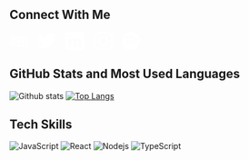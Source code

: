 ## Connect With Me 
<div style="display: flex;
    flex-direction: row;
    justify-content: space-between;
    width: 230px;
    margin-bottom: 5px"
     >
<a href="https://dev.to/lucasfieri" target="blank"><svg xmlns="http://www.w3.org/2000/svg" x="0px" y="0px"
width="32" height="32"
viewBox="0 0 172 172"
style=" fill:#000000;"><g fill="none" fill-rule="nonzero" stroke="none" stroke-width="1" stroke-linecap="butt" stroke-linejoin="miter" stroke-miterlimit="10" stroke-dasharray="" stroke-dashoffset="0" font-family="none" font-weight="none" font-size="none" text-anchor="none" style="mix-blend-mode: normal"><path d="M0,172v-172h172v172z" fill="none"></path><g fill="#ffffff"><path d="M10.75,37.625v96.75h150.5v-96.75zM21.5,48.375h129v75.25h-129zM32.25,59.125v53.75h16.125c8.89025,0 16.125,-7.23475 16.125,-16.125v-21.5c0,-8.89025 -7.23475,-16.125 -16.125,-16.125zM86,59.125c-5.92862,0 -10.75,4.82138 -10.75,10.75v32.25c0,5.92863 4.82138,10.75 10.75,10.75h10.75v-10.75h-10.75v-10.75h10.75v-10.75h-10.75v-10.75h10.75v-10.75zM105.84131,59.125l11.20142,48.51148c0.7095,3.06375 3.4379,5.23852 6.58227,5.23852c3.14438,0 5.87277,-2.17477 6.58227,-5.23852l11.20142,-48.51148h-11.03345l-6.75024,29.23706l-6.75024,-29.23706zM43,69.875h5.375c2.967,0 5.375,2.408 5.375,5.375v21.5c0,2.967 -2.408,5.375 -5.375,5.375h-5.375z"></path></g></g></svg></a>
<a href="https://twitter.com/eu_lukita" target="blank"><svg xmlns="http://www.w3.org/2000/svg" x="0px" y="0px"
width="32" height="32"
viewBox="0 0 172 172"
style=" fill:#000000;"><g fill="none" fill-rule="nonzero" stroke="none" stroke-width="1" stroke-linecap="butt" stroke-linejoin="miter" stroke-miterlimit="10" stroke-dasharray="" stroke-dashoffset="0" font-family="none" font-weight="none" font-size="none" text-anchor="none" style="mix-blend-mode: normal"><path d="M0,172v-172h172v172z" fill="none"></path><g id="original-icon" fill="#ffffff"><path d="M172,30.82226c-6.4388,2.85547 -12.9056,5.01107 -20.07226,5.73894c7.16667,-4.3112 12.9056,-11.47787 15.76107,-19.3724c-7.16667,4.31119 -14.33333,7.16667 -22.19988,8.6224c-7.16667,-7.16667 -16.48893,-11.47787 -26.51106,-11.47787c-19.3724,0 -35.13347,15.76107 -35.13347,35.10547c0,2.88346 0,5.73893 0.72786,7.89453c-29.39453,-1.42774 -55.17773,-15.06119 -72.39453,-36.56119c-3.58333,5.03906 -5.01107,11.47786 -5.01107,17.91667c0,12.20573 6.43881,22.95573 15.76107,29.39453c-5.73893,-0.72786 -11.44987,-2.1556 -15.76107,-4.31119c0,0 0,0 0,0.72786c0,17.18881 12.17774,31.52214 27.93881,34.4056c-2.85547,0.69988 -5.71094,1.42774 -9.29427,1.42774c-2.1556,0 -4.3112,0 -6.4668,-0.72786c4.31119,14.33333 17.2168,24.38346 32.97786,24.38346c-12.17773,9.32227 -27.23893,15.03321 -43.72786,15.03321c-2.85547,0 -5.73893,0 -8.5944,-0.69988c15.76107,10.02214 34.4056,15.76107 53.75,15.76107c65.22787,0 100.33333,-53.75 100.33333,-100.33333c0,-1.42774 0,-2.85547 0,-4.31119c7.16667,-5.01107 12.9056,-11.44988 17.91667,-18.61654"></path></g></g></svg></a>
<a href="https://linkedin.com/in/lucasfieri" target="blank"><svg xmlns="http://www.w3.org/2000/svg" x="0px" y="0px"
width="32" height="32"
viewBox="0 0 172 172"
style=" fill:#000000;"><g fill="none" fill-rule="nonzero" stroke="none" stroke-width="1" stroke-linecap="butt" stroke-linejoin="miter" stroke-miterlimit="10" stroke-dasharray="" stroke-dashoffset="0" font-family="none" font-weight="none" font-size="none" text-anchor="none" style="mix-blend-mode: normal"><path d="M0,172v-172h172v172z" fill="none"></path><g fill="#ffffff"><path d="M156.23893,0h-140.47786c-8.5944,0 -15.76107,7.16667 -15.76107,15.76107v140.47786c0,8.5944 7.16667,15.76107 15.76107,15.76107h140.47786c8.5944,0 15.76107,-7.16667 15.76107,-15.76107v-140.47786c0,-8.5944 -7.16667,-15.76107 -15.76107,-15.76107zM50.16667,143.33333h-28.66667v-78.83333h28.66667zM35.83333,55.17774c-8.5944,0 -14.33333,-5.73893 -14.33333,-12.9056c0,-7.86654 5.73893,-13.60547 14.33333,-13.60547c8.5944,0 14.33333,5.73893 14.33333,12.9056c0,7.86654 -5.73893,13.60547 -14.33333,13.60547zM150.5,143.33333h-28.66667v-43c0,-11.47786 -7.89453,-14.33333 -10.02213,-14.33333c-2.1556,0 -11.47787,1.42774 -11.47787,14.33333c0,1.42774 0,43 0,43h-28.66667v-78.83333h28.66667v11.47787c4.3112,-6.4668 11.47787,-11.47787 25.08333,-11.47787c13.60547,0 25.08333,10.75 25.08333,35.83333z"></path></g></g></svg></a>
<a href="https://instagram.com/lucasfieri" target="blank"><svg xmlns="http://www.w3.org/2000/svg" x="0px" y="0px"
width="32" height="32"
viewBox="0 0 172 172"
style=" fill:#000000;"><g fill="none" fill-rule="nonzero" stroke="none" stroke-width="1" stroke-linecap="butt" stroke-linejoin="miter" stroke-miterlimit="10" stroke-dasharray="" stroke-dashoffset="0" font-family="none" font-weight="none" font-size="none" text-anchor="none" style="mix-blend-mode: normal"><path d="M0,172v-172h172v172z" fill="none"></path><g fill="#ffffff"><path d="M49.92548,0c-27.49519,0 -49.92548,22.43029 -49.92548,49.92548v72.14904c0,27.49519 22.43029,49.92548 49.92548,49.92548h72.14904c27.49519,0 49.92548,-22.43029 49.92548,-49.92548v-72.14904c0,-27.49519 -22.43029,-49.92548 -49.92548,-49.92548zM49.92548,13.23077h72.14904c20.33714,0 36.69471,16.33173 36.69471,36.69471v72.14904c0,20.33714 -16.33173,36.69471 -36.69471,36.69471h-72.14904c-20.33714,0 -36.69471,-16.33173 -36.69471,-36.69471v-72.14904c0,-20.33714 16.33173,-36.69471 36.69471,-36.69471zM135.61538,26.46154c-5.47837,0 -9.92308,4.44471 -9.92308,9.92308c0,5.47837 4.44471,9.92308 9.92308,9.92308c5.47837,0 9.92308,-4.44471 9.92308,-9.92308c0,-5.47837 -4.44471,-9.92308 -9.92308,-9.92308zM86,39.69231c-25.50541,0 -46.30769,20.80228 -46.30769,46.30769c0,25.50541 20.80228,46.30769 46.30769,46.30769c25.50541,0 46.30769,-20.80228 46.30769,-46.30769c0,-25.50541 -20.80228,-46.30769 -46.30769,-46.30769zM86,52.92308c18.34736,0 33.07692,14.72957 33.07692,33.07692c0,18.34736 -14.72956,33.07692 -33.07692,33.07692c-18.34735,0 -33.07692,-14.72956 -33.07692,-33.07692c0,-18.34735 14.72957,-33.07692 33.07692,-33.07692z"></path></g></g></svg></a>
<a href="https://open.spotify.com/user/31wtmuggcei5awdbpjh5axsc3fge" target="blank"><svg xmlns="http://www.w3.org/2000/svg" x="0px" y="0px"
width="32" height="32"
viewBox="0 0 172 172"
style=" fill:#000000;"><g fill="none" fill-rule="nonzero" stroke="none" stroke-width="1" stroke-linecap="butt" stroke-linejoin="miter" stroke-miterlimit="10" stroke-dasharray="" stroke-dashoffset="0" font-family="none" font-weight="none" font-size="none" text-anchor="none" style="mix-blend-mode: normal"><path d="M0,172v-172h172v172z" fill="none"></path><g fill="#ffffff"><path d="M86,0c-47.6256,0 -86,38.3744 -86,86c0,47.6256 38.3744,86 86,86c47.6256,0 86,-38.3744 86,-86c0,-47.6256 -38.3744,-86 -86,-86zM121.06671,126.36419c-1.3179,0 -2.66165,-0.67188 -3.97956,-1.34375c-12.5589,-7.26142 -27.77945,-11.24099 -44.31791,-11.24099c-9.2512,0 -18.52824,1.31791 -27.13341,3.30769c-1.31791,0 -3.30769,0.67187 -3.95373,0.67187c-3.30769,0 -5.29747,-2.66165 -5.29747,-5.29747c0,-3.30769 1.98978,-5.29747 4.6256,-5.94351c10.59495,-2.66166 21.16406,-3.97957 32.43089,-3.97957c18.5024,0 35.71274,4.6256 50.26142,13.23077c1.98978,1.31791 3.30769,2.63582 3.30769,5.94351c-0.64603,2.66165 -3.30769,4.65144 -5.94351,4.65144zM130.31791,103.85637c-1.98978,0 -3.30769,-0.64603 -4.6256,-1.31791c-13.90264,-8.60517 -33.07692,-13.90264 -54.91286,-13.90264c-10.56911,0 -20.49219,1.34375 -27.77945,3.30769c-1.98978,0.67187 -2.63581,0.67187 -3.97956,0.67187c-3.95373,0 -6.61538,-3.30769 -6.61538,-6.61538c0,-3.97956 1.98978,-5.94351 5.29747,-7.28726c9.92308,-2.63582 19.84615,-4.6256 33.74879,-4.6256c22.48197,0 44.31791,5.29747 61.52825,15.89243c2.63581,1.3179 3.95372,3.95372 3.95372,6.61538c0,3.95372 -2.63582,7.26142 -6.61538,7.26142zM140.91286,77.39483c-1.98978,0 -2.66165,-0.64603 -4.6256,-1.31791c-15.89243,-9.2512 -39.69231,-14.54868 -62.84615,-14.54868c-11.91287,0 -23.82572,1.31791 -34.42067,3.95373c-1.31791,0 -2.63582,0.67187 -4.6256,0.67187c-4.6256,0.67188 -7.93329,-3.30769 -7.93329,-7.93329c0,-4.6256 2.63582,-7.28726 5.94351,-7.93329c12.58473,-3.97957 25.8155,-5.29748 41.03606,-5.29748c25.11779,0 51.57933,5.29748 71.42548,16.53846c2.66165,1.31791 4.65144,3.95373 4.65144,7.93329c-0.67188,4.6256 -3.97957,7.93329 -8.60517,7.93329z"></path></g></g></svg></a>
</div>

## GitHub Stats and Most Used Languages  


![Github stats](https://github-readme-stats.vercel.app/api?username=lucasfieri&hide=issues&theme=dracula&show_icons=true&hide_border=false&count_private=true&include_all_commits=true&line_height=24.5)
[![Top Langs](https://github-readme-stats.vercel.app/api/top-langs/?username=lucasfieri&layout=compact&theme=dracula&langs_count=6)](https://github.com/lucasfieri/github-readme-stats) 



## Tech Skills  
![JavaScript](https://img.shields.io/badge/-JavaScript-black?style=flat-square&logo=javascript)
![React](https://img.shields.io/badge/-React-black?style=flat-square&logo=react)
![Nodejs](https://img.shields.io/badge/NodeJs-339933.svg?logo=node.js&logoColor=white)
![TypeScript](https://img.shields.io/badge/-TypeScript-007ACC?style=flat-square&logo=typescript)
